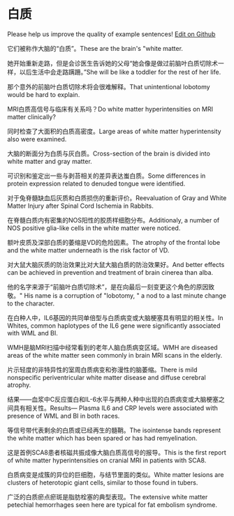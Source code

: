 # 白质

Please help us improve the quality of example sentences! [Edit on Github](https://github.com/jiyushe/jiyu-example-sentence-source/blob/main/chinese/baizhi_2.md)

<p><span class="chinese">它们被称作大脑的“白质”。</span><span class="english">These are the brain's "white matter.</span></p>

<p><span class="chinese">她开始重新走路，但是会诊医生告诉她的父母“她会像是做过前脑叶白质切除术一样，以后生活中会走路蹒跚。”</span><span class="english">She will be like a toddler for the rest of her life.</span></p>

<p><span class="chinese">那个意外的前脑叶白质切除术将会很难解释。</span><span class="english">That unintentional lobotomy would be hard to explain.</span></p>

<p><span class="chinese">MRI白质高信号与临床有关系吗？</span><span class="english">Do white matter hyperintensities on MRI matter clinically?</span></p>

<p><span class="chinese">同时检查了大面积的白质高密度。</span><span class="english">Large areas of white matter hyperintensity also were examined.</span></p>

<p><span class="chinese">大脑的断面分为白质与灰白质。</span><span class="english">Cross-section of the brain is divided into white matter and gray matter.</span></p>

<p><span class="chinese">可识别和鉴定出一些与剥苔相关的差异表达蚩白质。</span><span class="english">Some differences in protein expression related to denuded tongue were identified.</span></p>

<p><span class="chinese">对于兔脊髓缺血后灰质和白质损伤的重新评价。</span><span class="english">Reevaluation of Gray and White Matter Injury after Spinal Cord Ischemia in Rabbits.</span></p>

<p><span class="chinese">在脊髓白质内有密集的NOS阳性的胶质样细胞分布。</span><span class="english">Additionaly, a number of NOS positive glia-like cells in the white matter were noticed.</span></p>

<p><span class="chinese">额叶皮质及深部白质的萎缩是VD的危险因素。</span><span class="english">The atrophy of the frontal lobe and the white matter underneath is the risk factor of VD.</span></p>

<p><span class="chinese">对大鼠大脑灰质的防治效果比对大鼠大脑白质的防治效果好。</span><span class="english">And better effects can be achieved in prevention and treatment of brain cinerea than alba.</span></p>

<p><span class="chinese">他的名字来源于“前脑叶白质切除术”，是在向最后一刻变更这个角色的原因致敬。</span><span class="english">" His name is a corruption of "lobotomy, " a nod to a last minute change to the character.</span></p>

<p><span class="chinese">在白种人中，IL6基因的共同单倍型与白质病变或大脑梗塞具有明显的相关性。</span><span class="english">In Whites, common haplotypes of the IL6 gene were significantly associated with WML and BI.</span></p>

<p><span class="chinese">WMH是脑MRI扫描中经常看到的老年人脑白质病变区域。</span><span class="english">WMH are diseased areas of the white matter seen commonly in brain MRI scans in the elderly.</span></p>

<p><span class="chinese">片示轻度的非特异性的室周白质病变和弥漫性的脑萎缩。</span><span class="english">There is mild nonspecific periventricular white matter disease and diffuse cerebral atrophy.</span></p>

<p><span class="chinese">结果――血浆中C反应蛋白和IL-6水平与两种人种中出现的白质病变或大脑梗塞之间具有相关性。</span><span class="english">Results— Plasma IL6 and CRP levels were associated with presence of WML and BI in both races.</span></p>

<p><span class="chinese">等信号带代表剩余的白质或已经再生的髓鞘。</span><span class="english">The isointense bands represent the white matter which has been spared or has had remyelination.</span></p>

<p><span class="chinese">这是首例SCA8患者核磁共振成像大脑白质高信号的报导。</span><span class="english">This is the first report of white matter hyperintensities on cranial MRI in patients with SCA8.</span></p>

<p><span class="chinese">白质病变是成簇的异位的巨细胞，与结节里面的类似。</span><span class="english">White matter lesions are clusters of heterotopic giant cells, similar to those found in tubers.</span></p>

<p><span class="chinese">广泛的白质瘀点瘀斑是脂肪栓塞的典型表现。</span><span class="english">The extensive white matter petechial hemorrhages seen here are typical for fat embolism syndrome.</span></p>


